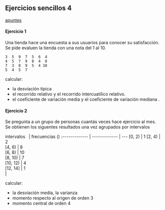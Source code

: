 ## Ejercicios sencillos 4

[apuntes](https://drive.google.com/open?id=13bNDS6c3sN3wVr0YrYo2i_Sy7xHwCHhu)

#### Ejercicio 1
Una tienda hace una encuesta a sus usuarios para conocer su satisfacción. Se pide evaluen la tienda con una nota del 1 al 10.
```
3  5  9  7  5  6  4
4  5  7  9  8  4  8
7  3  8  9  5  4 10
5  4  5  7
```


calcular:
- la desviación típica
- el recorrido relativo y el recorrido intercuatílico relativo.
- el coeficiente de variación media y el coeficiente de variación mediana .


#### Ejercicio 2
Se pregunta a un grupo de personas cuantás veces hace ejercicio al mes. Se obtienen los siguentes resultados una vez agrupados por intervalos

intervalos &nbsp;&nbsp;| frecuencias (<span v-katex="'n_i'"></span>) 
:------------- | ------------- | ---
[0, 2) | 1 
[2, 4) | 2       
[4, 6) | 8      
[6, 8) | 10       
[8, 10) | 7       
[10, 12) | 4        
[12, 14] | 1       
|

calcular:
- la desviación media, la varianza
- momento respecto al origen de orden 3
- momento central de orden 4
<!--
id: ejercicios_estadistica_20191017
tags: estadistica, teaching, ejercicios
title: Ejercicios sencillos 2019-10-17
date: 17/10/2019
-->

<!--
 x <- c(3,  5,  9,  7,  5,  6,  4,  4,  5,  7,  9,  8,  4,  8,  7,  3,  8,  9,  5,  4, 10,  5,  4,  5,  7)
> table(binnedSamples)
binnedSamples
  (1,5]  (5,10] (10,15] (15,20] (20,25] (25,30] 
      9      12       2       0       0       0 
> summary(x)
   Min. 1st Qu.  Median    Mean 3rd Qu.    Max. 
   3.00    4.00    5.00    6.04    8.00   10.00 
> x = rnorm(n=26, m=7, sd=3)
> x <- round(abs(x), digits=0)
> x
 [1]  5 10  8  4  5  8 10  2 10 11 12  9  1  7  8  7  9  9  7  8 11  8  8 11  2  6
> x <- c(3,  5,  9,  7,  5,  6,  4,  4,  5,  7,  9,  8,  4,  8,  7,  3,  8,  9,  5,  4, 10,  5,  4,  5,  7)
> median(x)
[1] 5
> sd(x)
[1] 2.071232
> 7/6.04
[1] 1.15894
> 4/5
[1] 0.8
-->
